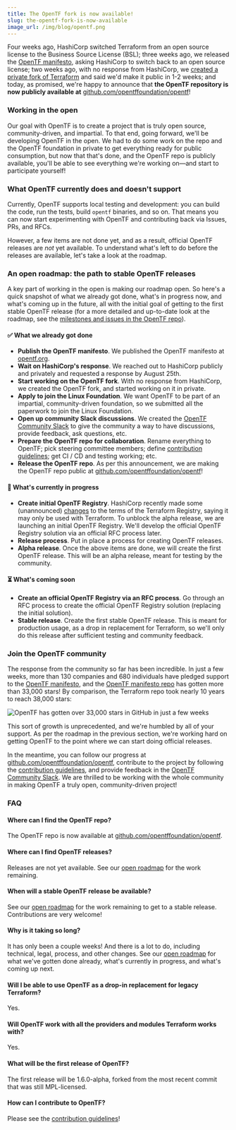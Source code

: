 ```yaml
---
title: The OpenTF fork is now available!
slug: the-opentf-fork-is-now-available
image_url: /img/blog/opentf.png
---
```


Four weeks ago, HashiCorp switched Terraform from an open source license to the Business Source License (BSL); three weeks ago, we released the [OpenTF manifesto](https://opentf.org/), asking HashiCorp to switch back to an open source license; two weeks ago, with no response from HashiCorp, we [created a private fork of Terraform](https://opentf.org/announcement) and said we'd make it public in 1-2 weeks; and today, as promised, we're happy to announce that **the OpenTF repository is now publicly available at** [github.com/opentffoundation/opentf](https://github.com/opentffoundation/opentf)!

<!--truncate-->

### Working in the open

Our goal with OpenTF is to create a project that is truly open source, community-driven, and impartial. To that end, going forward, we'll be developing OpenTF in the open. We had to do some work on the repo and the OpenTF foundation in private to get everything ready for public consumption, but now that that's done, and the OpenTF repo is publicly available, you'll be able to see everything we're working on—and start to participate yourself!

### What OpenTF currently does and doesn't support

Currently, OpenTF supports local testing and development: you can build the code, run the tests, build `opentf` binaries, and so on. That means you can now start experimenting with OpenTF and contributing back via Issues, PRs, and RFCs.

However, a few items are not done yet, and as a result, official OpenTF releases are _not_ yet available. To understand what's left to do before the releases are available, let's take a look at the roadmap.

### An open roadmap: the path to stable OpenTF releases

A key part of working in the open is making our roadmap open. So here's a quick snapshot of what we already got done, what's in progress now, and what's coming up in the future, all with the initial goal of getting to the first stable OpenTF release (for a more detailed and up-to-date look at the roadmap, see the [milestones and issues in the OpenTF repo](https://github.com/opentffoundation/opentf/milestones)).

#### ✅ What we already got done

- **Publish the OpenTF manifesto**. We published the OpenTF manifesto at [opentf.org](https://opentf.org/).
- **Wait on HashiCorp's response**. We reached out to HashiCorp publicly and privately and requested a response by August 25th.
- **Start working on the OpenTF fork**. With no response from HashiCorp, we created the OpenTF fork, and started working on it in private.
- **Apply to join the Linux Foundation**. We want OpenTF to be part of an impartial, community-driven foundation, so we submitted all the paperwork to join the Linux Foundation.
- **Open up community Slack discussions**. We created the [OpenTF Community Slack](https://join.slack.com/t/slack-9uv6202/shared_invite/zt-22ifsm1t2-AF6cL0cOdzivP8E~4deDJA) to give the community a way to have discussions, provide feedback, ask questions, etc.
- **Prepare the OpenTF repo for collaboration**. Rename everything to OpenTF; pick steering committee members; define [contribution guidelines](https://github.com/opentffoundation/opentf/blob/main/CONTRIBUTING.md); get CI / CD and testing working; etc.
- **Release the OpenTF repo**. As per this announcement, we are making the OpenTF repo public at [github.com/opentffoundation/opentf](https://github.com/opentffoundation/opentf)!

#### 🔄 What's currently in progress

- **Create initial OpenTF Registry**. HashiCorp recently made some (unannounced) [changes](https://github.com/opentffoundation/roadmap/issues/24#issuecomment-1699535216) to the terms of the Terraform Registry, saying it may only be used with Terraform. To unblock the alpha release, we are launching an initial OpenTF Registry. We'll develop the official OpenTF Registry solution via an official RFC process later.
- **Release process**. Put in place a process for creating OpenTF releases.
- **Alpha release**. Once the above items are done, we will create the first OpenTF release. This will be an alpha release, meant for testing by the community.

#### ⏳ What's coming soon

- **Create an official OpenTF Registry via an RFC process**. Go through an RFC process to create the official OpenTF Registry solution (replacing the initial solution).
- **Stable release**. Create the first stable OpenTF release. This is meant for production usage, as a drop in replacement for Terraform, so we'll only do this release after sufficient testing and community feedback.

### Join the OpenTF community

The response from the community so far has been incredible. In just a few weeks, more than 130 companies and 680 individuals have pledged support to the [OpenTF manifesto](https://opentf.org/), and the [OpenTF manifesto repo](https://github.com/opentffoundation/manifesto) has gotten more than 33,000 stars! By comparison, the Terraform repo took nearly 10 years to reach 38,000 stars:

![OpenTF has gotten over 33,000 stars in GitHub in just a few weeks](/img/blog/star-history-202395.png)

This sort of growth is unprecedented, and we're humbled by all of your support. As per the roadmap in the previous section, we're working hard on getting OpenTF to the point where we can start doing official releases.

In the meantime, you can follow our progress at [github.com/opentffoundation/opentf](https://github.com/opentffoundation/opentf), contribute to the project by following the [contribution guidelines](https://github.com/opentffoundation/opentf/blob/main/CONTRIBUTING.md), and provide feedback in the [OpenTF Community Slack](https://join.slack.com/t/slack-9uv6202/shared_invite/zt-22ifsm1t2-AF6cL0cOdzivP8E~4deDJA). We are thrilled to be working with the whole community in making OpenTF a truly open, community-driven project!

### FAQ

#### Where can I find the OpenTF repo?

The OpenTF repo is now available at [github.com/opentffoundation/opentf](https://github.com/opentffoundation/opentf).

#### Where can I find OpenTF releases?

Releases are not yet available. See our [open roadmap](#an-open-roadmap-the-path-to-stable-opentf-releases) for the work remaining.

#### When will a stable OpenTF release be available?

See our [open roadmap](#an-open-roadmap-the-path-to-stable-opentf-releases) for the work remaining to get to a stable release. Contributions are very welcome!

#### Why is it taking so long?

It has only been a couple weeks! And there is a lot to do, including technical, legal, process, and other changes. See our [open roadmap](#an-open-roadmap-the-path-to-stable-opentf-releases) for what we've gotten done already, what's currently in progress, and what's coming up next.

#### Will I be able to use OpenTF as a drop-in replacement for legacy Terraform?

Yes.

#### Will OpenTF work with all the providers and modules Terraform works with?

Yes.

#### What will be the first release of OpenTF?

The first release will be 1.6.0-alpha, forked from the most recent commit that was still MPL-licensed.

#### How can I contribute to OpenTF?

Please see the [contribution guidelines](https://github.com/opentffoundation/opentf/blob/main/CONTRIBUTING.md)!
